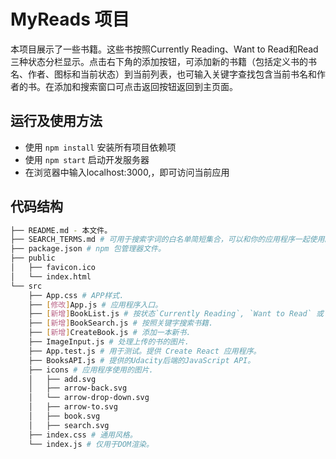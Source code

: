 # MyReads 项目

本项目展示了一些书籍。这些书按照Currently Reading、Want to Read和Read三种状态分栏显示。点击右下角的添加按钮，可添加新的书籍（包括定义书的书名、作者、图标和当前状态）到当前列表，也可输入关键字查找包含当前书名和作者的书。在添加和搜索窗口可点击返回按钮返回到主页面。

## 运行及使用方法

- 使用 `npm install` 安装所有项目依赖项
- 使用 `npm start` 启动开发服务器
- 在浏览器中输入localhost:3000,，即可访问当前应用

## 代码结构

```bash
├── README.md - 本文件。
├── SEARCH_TERMS.md # 可用于搜索字词的白名单简短集合，可以和你的应用程序一起使用。
├── package.json # npm 包管理器文件。
├── public
│   ├── favicon.ico
│   └── index.html
└── src
    ├── App.css # APP样式.
    ├── [修改]App.js # 应用程序入口。   
    ├── [新增]BookList.js # 按状态`Currently Reading`, `Want to Read` 或 `Read`分栏显示书籍.    
    ├── [新增]BookSearch.js # 按照关键字搜索书籍.   
    ├── [新增]CreateBook.js # 添加一本新书.
    ├── ImageInput.js # 处理上传的书的图片.
    ├── App.test.js # 用于测试。提供 Create React 应用程序。
    ├── BooksAPI.js # 提供的Udacity后端的JavaScript API。
    ├── icons # 应用程序使用的图片.    
    │   ├── add.svg
    │   ├── arrow-back.svg
    │   └── arrow-drop-down.svg    
    │   ├── arrow-to.svg    
    │   ├── book.svg    
    │   ├── search.svg
    ├── index.css # 通用风格。
    └── index.js # 仅用于DOM渲染。
```